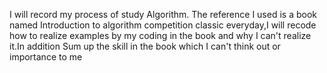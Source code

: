 I will record my process of study Algorithm.
The reference I used is a book named Introduction to algorithm competition classic
everyday,I will recode how to realize examples by my coding in the book and why I can't
realize it.In addition Sum up the skill in the book which I can't think out or importance to me


